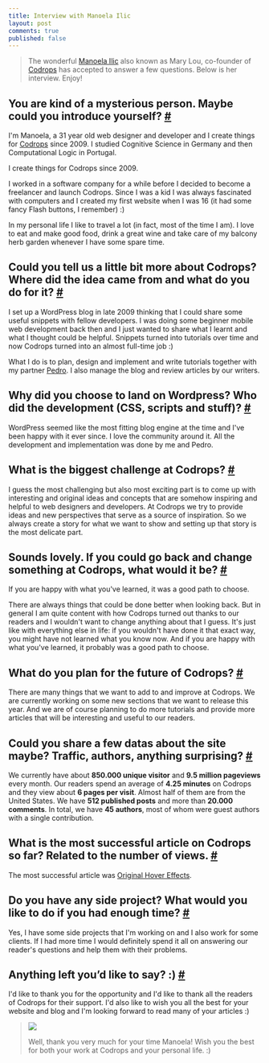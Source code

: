 ```yaml
---
title: Interview with Manoela Ilic
layout: post
comments: true
published: false
---
```


<section>
<blockquote><p>The wonderful <a href="https://twitter.com/crnacura">Manoela Ilic</a> also known as Mary Lou, co-founder of <a href="http://tympanus.net/codrops/">Codrops</a> has accepted to answer a few questions. Below is her interview. Enjoy!</p></blockquote>
</section>
<section id="introduction">
<h2 class="h4"><span class="fontawesome-comments icon-left"></span>You are kind of a mysterious person. Maybe could you introduce yourself? <a href="#introduction" class="section-anchor">#</a></h2>
<p>I'm Manoela, a 31 year old web designer and developer and I create things for <a href="http://tympanus.net/codrops/">Codrops</a> since 2009. I studied Cognitive Science in Germany and then Computational Logic in Portugal.</p>
<p class="pull-quote--right">I create things for Codrops since 2009.</p>
<p>I worked in a software company for a while before I decided to become a freelancer and launch Codrops. Since I was a kid I was always fascinated with computers and I created my first website when I was 16 (it had some fancy Flash buttons, I remember) :)</p>
<p>In my personal life I like to travel a lot (in fact, most of the time I am). I love to eat and make good food, drink a great wine and take care of my balcony herb garden whenever I have some spare time.</p>
</section>
<section id="codrops">
<h2 class="h4"><span class="fontawesome-comments icon-left"></span>Could you tell us a little bit more about Codrops? Where did the idea came from and what do you do for it? <a href="#codrops" class="section-anchor">#</a></h2>
<p>I set up a WordPress blog in late 2009 thinking that I could share some useful snippets with fellow developers. I was doing some beginner mobile web development back then and I just wanted to share what I learnt and what I thought could be helpful. Snippets turned into tutorials over time and now Codrops turned into an almost full-time job :)  </p>
<p>What I do is to plan, design and implement and write tutorials together with my partner <a href="https://twitter.com/o_telho">Pedro</a>. I also manage the blog and review articles by our writers.</p>
</section>
<section id="why-wordpress">
<h2 class="h4"><span class="fontawesome-comments icon-left"></span>Why did you choose to land on Wordpress? Who did the development (CSS, scripts and stuff)? <a href="#why-wordpress" class="section-anchor">#</a></h2>
<p>WordPress seemed like the most fitting blog engine at the time and I've been happy with it ever since. I love the community around it. 
All the development and implementation was done by me and Pedro.</p>
</section>
<section id="biggest-challenge">
<h2 class="h4"><span class="fontawesome-comments icon-left"></span>What is the biggest challenge at Codrops? <a href="#biggest-challenge" class="section-anchor">#</a></h2>
<p>I guess the most challenging but also most exciting part is to come up with interesting and original ideas and concepts that are somehow inspiring and helpful to web designers and developers. At Codrops we try to provide ideas and new perspectives that serve as a source of inspiration. So we always create a story for what we want to show and setting up that story is the most delicate part. </p>
</section>
<section id="change-something">
<h2 class="h4"><span class="fontawesome-comments icon-left"></span>Sounds lovely. If you could go back and change something at Codrops, what would it be? <a href="#change-something" class="section-anchor">#</a></h2>
<p class="pull-quote--right">If you are happy with what you've learned, it was a good path to choose.</p>
<p>There are always things that could be done better when looking back. But in general I am quite content with how Codrops turned out thanks to our readers and I wouldn't want to change anything about that I guess. It's just like with everything else in life: if you wouldn't have done it that exact way, you might have not learned what you know now. And if you are happy with what you've learned, it probably was a good path to choose. </p>
</section>
<section id="future-of-codrops">
<h2 class="h4"><span class="fontawesome-comments icon-left"></span>What do you plan for the future of Codrops? <a href="#future-of-codrops" class="section-anchor">#</a></h2>
<p>There are many things that we want to add to and improve at Codrops. We are currently working on some new sections that we want to release this year. And we are of course planning to do more tutorials and provide more articles that will be interesting and useful to our readers.</p>
</section>
<section id="data">
<h2 class="h4"><span class="fontawesome-comments icon-left"></span>Could you share a few datas about the site maybe? Traffic, authors, anything surprising? <a href="#data" class="section-anchor">#</a></h2>
<p>We currently have about <strong>850.000 unique visitor</strong> and <strong>9.5 million pageviews</strong> every month. Our readers spend an average of <strong>4.25 minutes</strong> on Codrops and they view about <strong>6 pages per visit</strong>. Almost half of them are from the United States. We have <strong>512 published posts</strong> and more than <strong>20.000 comments</strong>. In total, we have <strong>45 authors</strong>, most of whom were guest authors with a single contribution. </p>
</section>
<section id="best-codrops-article">
<h2 class="h4"><span class="fontawesome-comments icon-left"></span>What is the most successful article on Codrops so far? Related to the number of views. <a href="#best-codrops-article" class="section-anchor">#</a></h2>
<p>The most successful article was <a href="http://tympanus.net/codrops/2011/11/02/original-hover-effects-with-css3/">Original Hover Effects</a>.</p>
</section>
<section id="side-projects">
<h2 class="h4"><span class="fontawesome-comments icon-left"></span>Do you have any side project? What would you like to do if you had enough time? <a href="#side-projects" class="section-anchor">#</a></h2>
<p>Yes, I have some side projects that I'm working on and I also work for some clients. If I had more time I would definitely spend it all on answering our reader's questions and help them with their problems. </p>
</section>
<section id="final-words">
<h2 class="h4"><span class="fontawesome-comments icon-left"></span>Anything left you’d like to say? :) <a href="#final-words" class="section-anchor">#</a></h2>
<p>I'd like to thank you for the opportunity and I'd like to thank all the readers of Codrops for their support. I'd also like to wish you all the best for your website and blog and I'm looking forward to read many of your articles :)</p>
<blockquote class="clearfix">
	<img class="pull-image--left" src="http://www.gravatar.com/avatar/a35237134b23b6eb90c58d71c82c6464?s=200">
	<p>Well, thank you very much for your time Manoela! Wish you the best for both your work at Codrops and your personal life. :)</p>
</blockquote>
</section>
